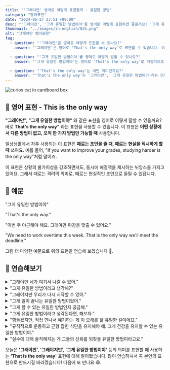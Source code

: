 ```yaml
---
title: "'그래야만' 영어로 어떻게 표현할까 - 유일한 방법"
category: "영어표현"
date: "2024-06-27 23:51 +09:00"
desc: "'그래야만', '그게 유일한 방법이야'를 영어로 어떻게 표현하면 좋을까요? '그게 유일한 방법이야', '그래야만 네가 성공할 수 있어' 등을 영어로 표현하는 법을 배워봅시다. 다양한 예문을 통해서 연습하고 본인의 표현으로 만들어 보세요."
thumbnail: "../images/in-english/025.png"
alt: "그래야만 영어표현"
faq:
  - question: "'그래야만'을 영어로 어떻게 표현할 수 있나요?"
    answer: "'그래야만'은 영어로 'That's the only way'로 표현할 수 있습니다. 이 표현은 어떤 상황에서 다른 방법이 없고, 오직 한 가지 방법만 가능할 때 사용합니다. 예를 들어, '그래야만 네가 성공할 수 있어'는 'That's the only way you can succeed'로 말할 수 있습니다."

  - question: "'그게 유일한 방법이야'를 영어로 어떻게 말할 수 있나요?"
    answer: "'그게 유일한 방법이야'는 영어로 'That's the only way'로 직접적으로 번역됩니다. 이 표현은 어떤 일이 특정 장소나 상황에서 일어남을 강조할 때 사용합니다. 예를 들어, '이 문제를 해결하려면 열심히 공부하는 게 유일한 방법이야'는 'Studying hard is the only way to solve this problem'으로 표현할 수 있습니다."

  - question: "'That's the only way'는 어떤 의미인가요?"
    answer: "'That's the only way'는 '그래야만', '그게 유일한 방법이야'라는 의미입니다. 이 표현은 어떤 상황을 해결할 수 있는 유일한 방안을 강조할 때 사용합니다. 상황이 절박하거나 확실할 때 자주 쓰이는 중요한 표현입니다. 예를 들어, 'Saving money is the only way to afford that car'는 '돈을 모으는 게 그 차를 살 수 있는 유일한 방법이야'라는 뜻입니다."
---
```


![curios cat in cardboard box](../images/in-english/025-1.avif)

## 🌟 영어 표현 - This is the only way

**"그래야만", "그게 유일한 방법이야"** 와 같은 표현을 영어로 어떻게 말할 수 있을까요? 바로 **That's the only way"** 라는 표현을 사용할 수 있습니다. 이 표현은 **어떤 상황에서 다른 방법이 없고, 오직 한 가지 방법만 가능할 때** 사용합니다.

일상생활에서 자주 사용되는 이 표현은 **때로는 조언을 줄 때, 때로는 현실을 직시하게 할 때** 쓰여요. 예를 들어, "If you want to improve your grades, studying harder is the only way"처럼 말이죠.

이 표현은 상황의 불가피성을 강조하면서도, 동시에 해결책을 제시하는 뉘앙스를 가지고 있어요. 그래서 때로는 격려의 의미로, 때로는 현실적인 조언으로 들릴 수 있답니다.

## 📖 예문

"그게 유일한 방법이야"

"That's the only way."

"이번 주 야근해야 해요. 그래야만 마감을 맞출 수 있어요."

"We need to work overtime this week. That is the only way we'll meet the deadline."

그럼 더 다양한 예문으로 위의 표현을 연습해 보겠습니다 🚀.

## 💬 연습해보기

<details>
<summary>"그래야만 네가 여기서 나갈 수 있어."</summary>
<span>"That's the only way you can get out of here."</span>
</details>

<details>
<summary>"그게 유일한 방법이라고 생각해?"</summary>
<span>"Do you think that's the only way?"</span>
</details>

<details>
<summary>"그래야지만 우리가 다시 시작할 수 있어."</summary>
<span>"That's the only way we can start over."</span>
</details>

<details>
<summary>"그게 일이 끝나는 유일한 방법이었어."</summary>
<span>"That was the only way the job could be finished."</span>
</details>

<details>
<summary>"그게 할 수 있는 유일한 방법인지 궁금해."</summary>
<span>"I wonder if that's the only way to do it."</span>
</details>

<details>
<summary>"그게 유일한 방법이라고 생각된다면, 해보자."</summary>
<span>"If you think that's the only way, then let's do it."</span>
</details>

<details>
<summary>"힘들겠지만, 직접 만나서 얘기하는 게 이 오해를 풀 유일한 길이에요."</summary>
<span>"I know it's tough, but talking to her <a href="/blog/vocab-1/007.face-to-face/">face-to-face</a> is the only way to resolve this misunderstanding."</span>
</details>

<details>
<summary>"규칙적으로 운동하고 균형 잡힌 식단을 유지해야 해. 그게 건강을 유지할 수 있는 유일한 방법이야."</summary>
<span>"You need to exercise regularly and maintain a balanced diet. That's the only way you can stay healthy."</span>
</details>

<details>
<summary>"실수에 대해 솔직해지는 게 그들의 신뢰를 되찾을 유일한 방법이라고요."</summary>
<span>"I'm telling you, being honest about your mistake is the only way to regain their trust."</span>
</details>

오늘은 **'그래야만', '그래야지만', '그게 유일한 방법이야'** 등의 의미를 표현할 때 사용하는 **'That is the only way'** 표현에 대해 알아봤습니다. 많이 연습하셔서 꼭 본인의 표현으로 만드시길 바라겠습니다! 다음에 또 만나요 😃.
